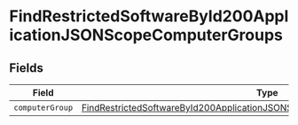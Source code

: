 # FindRestrictedSoftwareById200ApplicationJSONScopeComputerGroups


## Fields

| Field                                                                                                                                                                                   | Type                                                                                                                                                                                    | Required                                                                                                                                                                                | Description                                                                                                                                                                             |
| --------------------------------------------------------------------------------------------------------------------------------------------------------------------------------------- | --------------------------------------------------------------------------------------------------------------------------------------------------------------------------------------- | --------------------------------------------------------------------------------------------------------------------------------------------------------------------------------------- | --------------------------------------------------------------------------------------------------------------------------------------------------------------------------------------- |
| `computerGroup`                                                                                                                                                                         | [FindRestrictedSoftwareById200ApplicationJSONScopeComputerGroupsComputerGroup](../../models/operations/findrestrictedsoftwarebyid200applicationjsonscopecomputergroupscomputergroup.md) | :heavy_minus_sign:                                                                                                                                                                      | N/A                                                                                                                                                                                     |